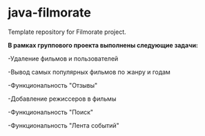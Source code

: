 # java-filmorate
Template repository for Filmorate project.

**В рамках группового проекта выполнены следующие задачи:**

-Удаление фильмов и пользователей

-Вывод самых популярных фильмов по жанру и годам

-Функциональность "Отзывы"

-Добавление режиссеров в фильмы

-Функциональность "Поиск"

-Функциональность "Лента событий"